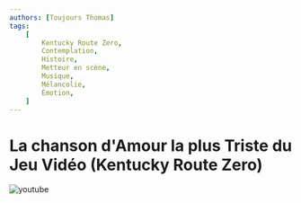 ```yaml
---
authors: [Toujours Thomas]
tags:
    [
        Kentucky Route Zero,
        Contemplation,
        Histoire,
        Metteur en scène,
        Musique,
        Mélancolie,
        Émotion,
    ]
---
```


# La chanson d'Amour la plus Triste du Jeu Vidéo (Kentucky Route Zero)

![youtube](https://www.youtube.com/watch?v=8LIuHwSWeCs)
